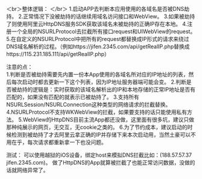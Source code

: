 ＜br＞整体逻辑： ＜/br＞
1.启动APP去判断本应用使用的各域名是否被DNS劫持。 
2.正常情况下没被劫持的话继续用域名访问接口和WebView。 
3.如果被劫持了则使用阿里云HttpDNS服务SDK获取该域名未被劫持的正确IP存在本地。 
4.注册一个全局的NSURLProtocol去拦截所有接口request和UIWebView的request。 
5.在自定义的NSURLProtocol中把所有的request都替换成IP形式的请求来绕过DNS域名解析的过程。（例如https://jifen.2345.com/api/getRealIP.php替换成https://115.231.185.111/api/getRealIP.php）


注意的点：  
1.判断是否被劫持需要先内置一份本App使用的各域名所对应的IP地址的列表，然后每次启动时都去更新一下这个列表，因为IP地址服务器端可能会变。 
2.判断是否被劫持的逻辑是：实时获取的该域名解析出的IP和本地存储的正常IP地址是否有匹配的，如果没有匹配的就表示已被劫持了。 
3.支持所有NSURLSession/NSURLConnection这种类型的网络请求的拦截替换。 
4.NSURLProtocol不支持WKWebView的拦截，如果要支持的话只能使用私有方法。 
5.WebView的HttpDNS目前主流App都还没做，这里面有很多坑，建议只做那种纯展示的网页，无交互，无cookie之类的。 
6.为了节约成本，建议启动的时候检测到被劫持了才去阿里云拿正确的IP并存储下来本次启动用，当然土豪可以不用在乎，每次请求都重新拿一下也没问题。 


测试： 
可以使用越狱的iOS设备，绑定host来模拟DNS拦截比如：(188.57.57.37  jifen.2345.com)。 
做了HttpDNS的App就算被拦截了也能正常访问数据，没做的话就网络异常了。 
